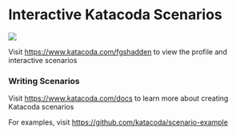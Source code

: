 # Interactive Katacoda Scenarios

[![](http://shields.katacoda.com/katacoda/fgshadden/count.svg)](https://www.katacoda.com/fgshadden "Get your profile on Katacoda.com")

Visit https://www.katacoda.com/fgshadden to view the profile and interactive scenarios

### Writing Scenarios
Visit https://www.katacoda.com/docs to learn more about creating Katacoda scenarios

For examples, visit https://github.com/katacoda/scenario-example
